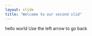 ```yaml
---
layout: slide
title: "Welcome to our second slid"
---
```

hello world
Use the left arrow to go back
